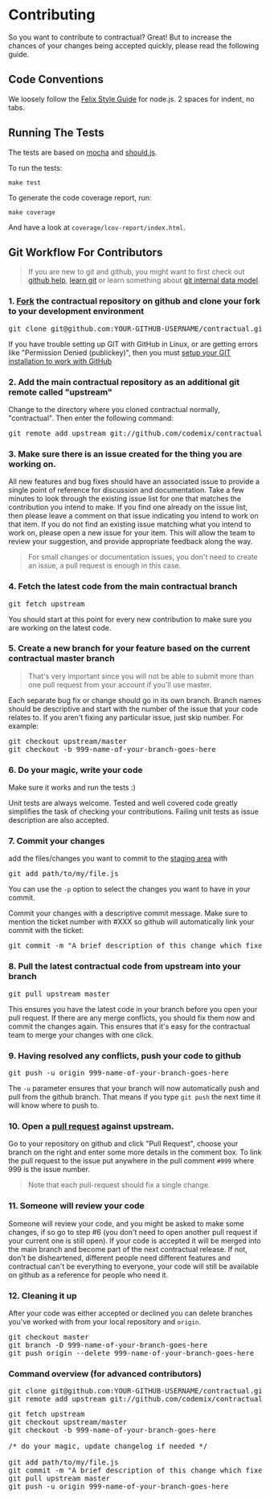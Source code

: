 # Contributing

So you want to contribute to contractual? Great! But to increase the chances of your changes being accepted quickly, please read the following guide.

## Code Conventions

We loosely follow the [Felix Style Guide](https://github.com/felixge/node-style-guide) for node.js. 2 spaces for indent, no tabs.

## Running The Tests

The tests are based on [mocha](http://visionmedia.github.io/mocha/) and [should.js](https://github.com/visionmedia/should.js/).

To run the tests:

```
make test
```

To generate the code coverage report, run:

```
make coverage
```

And have a look at `coverage/lcov-report/index.html`.



## Git Workflow For Contributors

> If you are new to git and github, you might want to first check out [github help](http://help.github.com/), [learn git](http://gitref.org/) or learn something about [git internal data model](http://nfarina.com/post/9868516270/git-is-simpler).



### 1. [Fork](http://help.github.com/fork-a-repo/) the contractual repository on github and clone your fork to your development environment
<pre>
git clone git@github.com:YOUR-GITHUB-USERNAME/contractual.git
</pre>
If you have trouble setting up GIT with GitHub in Linux, or are getting errors like "Permission Denied (publickey)", then you must [setup your GIT installation to work with GitHub](http://help.github.com/linux-set-up-git/)

### 2. Add the main contractual repository as an additional git remote called "upstream"
Change to the directory where you cloned contractual normally, "contractual". Then enter the following command:
<pre>
git remote add upstream git://github.com/codemix/contractual.git
</pre>

### 3. Make sure there is an issue created for the thing you are working on.

All new features and bug fixes should have an associated issue to provide a single point of reference for discussion and documentation. Take a few minutes to look through the existing issue list for one that matches the contribution you intend to make. If you find one already on the issue list, then please leave a comment on that issue indicating you intend to work on that item. If you do not find an existing issue matching what you intend to work on, please open a new issue for your item. This will allow the team to review your suggestion, and provide appropriate feedback along the way.

> For small changes or documentation issues, you don't need to create an issue, a pull request is enough in this case.

### 4. Fetch the latest code from the main contractual branch
<pre>
git fetch upstream
</pre>
You should start at this point for every new contribution to make sure you are working on the latest code.

### 5. Create a new branch for your feature based on the current contractual master branch

> That's very important since you will not be able to submit more than one pull request from your account if you'll use master.

Each separate bug fix or change should go in its own branch. Branch names should be descriptive and start with the number of the issue that your code relates to. If you aren't fixing any particular issue, just skip number. For example:
<pre>
git checkout upstream/master
git checkout -b 999-name-of-your-branch-goes-here
</pre>

### 6. Do your magic, write your code
Make sure it works and run the tests :)

Unit tests are always welcome. Tested and well covered code greatly simplifies the task of checking your contributions. Failing unit tests as issue description are also accepted.

### 7. Commit your changes

add the files/changes you want to commit to the [staging area](http://gitref.org/basic/#add) with
<pre>
git add path/to/my/file.js
</pre>
You can use the <code>-p</code> option to select the changes you want to have in your commit.

Commit your changes with a descriptive commit message. Make sure to mention the ticket number with #XXX so github will automatically link your commit with the ticket:
<pre>
git commit -m "A brief description of this change which fixes #42 goes here"
</pre>

### 8. Pull the latest contractual code from upstream into your branch
<pre>
git pull upstream master
</pre>
This ensures you have the latest code in your branch before you open your pull request. If there are any merge conflicts, you should fix them now and commit the changes again. This ensures that it's easy for the contractual team to merge your changes with one click.

### 9. Having resolved any conflicts, push your code to github
<pre>
git push -u origin 999-name-of-your-branch-goes-here
</pre>
The `-u` parameter ensures that your branch will now automatically push and pull from the github branch. That means if you type `git push` the next time it will know where to push to.

### 10. Open a [pull request](http://help.github.com/send-pull-requests/) against upstream.
Go to your repository on github and click "Pull Request", choose your branch on the right and enter some more details in the comment box. To link the pull request to the issue put anywhere in the pull comment `#999` where 999 is the issue number.

> Note that each pull-request should fix a single change.

### 11. Someone will review your code
Someone will review your code, and you might be asked to make some changes, if so go to step #6 (you don't need to open another pull request if your current one is still open). If your code is accepted it will be merged into the main branch and become part of the next contractual release. If not, don't be disheartened, different people need different features and contractual can't be everything to everyone, your code will still be available on github as a reference for people who need it.

### 12. Cleaning it up

After your code was either accepted or declined you can delete branches you've worked with from your local repository and `origin`.
<pre>
git checkout master
git branch -D 999-name-of-your-branch-goes-here
git push origin --delete 999-name-of-your-branch-goes-here
</pre>

### Command overview (for advanced contributors)

<pre>
git clone git@github.com:YOUR-GITHUB-USERNAME/contractual.git
git remote add upstream git://github.com/codemix/contractual.git
</pre>
<pre>
git fetch upstream
git checkout upstream/master
git checkout -b 999-name-of-your-branch-goes-here

/* do your magic, update changelog if needed */

git add path/to/my/file.js
git commit -m "A brief description of this change which fixes #42 goes here"
git pull upstream master
git push -u origin 999-name-of-your-branch-goes-here
</pre>